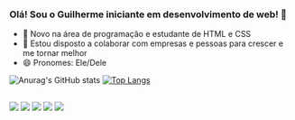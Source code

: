 ### Olá! Sou o Guilherme iniciante em desenvolvimento de web! 👋

- 🌱 Novo na área de programação e estudante de HTML e CSS
- 👯 Estou disposto a colaborar com empresas e pessoas para crescer e me tornar melhor
- 😄 Pronomes: Ele/Dele

![Anurag's GitHub stats](https://github-readme-stats.vercel.app/api?username=khai-ramba&count_private=true&theme=tokyonight&show_icons=true)
[![Top Langs](https://github-readme-stats.vercel.app/api/top-langs/?username=khai-ramba&theme=tokyonight)](https://github.com/khai-ramba/github-readme-stats)

##
<div>
 <a href="https://twitter.com/khai_ramba" target="_blank"> <img src="https://img.shields.io/badge/Twitter-1DA1F2?style=for-the-badge&logo=twitter&logoColor=white"></a>
  <a href="https://www.instagram.com/gbarbosa100/" target="_blank"> <img src="https://img.shields.io/badge/Instagram-E4405F?style=for-the-badge&logo=instagram&logoColor=white"></a>
  <a href="twitch.tv/khai_ramba" target="_blank"> <img src="https://img.shields.io/badge/Twitch-9146FF?style=for-the-badge&logo=twitch&logoColor=white"></a>
  <a href="https://www.linkedin.com/in/guilherme-machado-barbosa-a63a82211/" target="_blank"> <img src="https://img.shields.io/badge/LinkedIn-0077B5?style=for-the-badge&logo=linkedin&logoColor=white"></a>
  <a href="https://discord.gg/jDtfVJX" target="_blank"> <img src="https://img.shields.io/badge/Discord-7289DA?style=for-the-badge&logo=discord&logoColor=white"></a>
</div>

<!--
**Khai-Ramba/Khai-Ramba** is a ✨ _special_ ✨ repository because its `README.md` (this file) appears on your GitHub profile.

Here are some ideas to get you started:

- 🔭 I’m currently working on ...
- 🌱 I’m currently learning ...
- 👯 I’m looking to collaborate on ...
- 🤔 I’m looking for help with ...
- 💬 Ask me about ...
- 📫 How to reach me: ...
- 😄 Pronouns: ...
- ⚡ Fun fact: ...
-->
